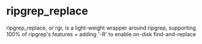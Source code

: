 # ripgrep_replace
ripgrep_replace, or rgr, is a light-weight wrapper around ripgrep, supporting 100% of ripgrep's features + adding '-R' to enable on-disk find-and-replace
